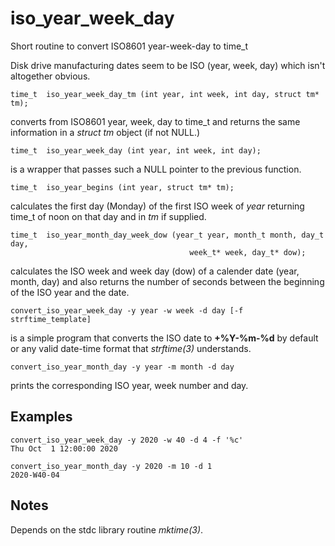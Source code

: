 # iso_year_week_day
Short routine to convert ISO8601 year-week-day to time_t

Disk drive manufacturing dates seem to be ISO (year, week, day)
which isn't altogether obvious.

````
time_t  iso_year_week_day_tm (int year, int week, int day, struct tm* tm);
````
converts from ISO8601 year, week, day to time_t and returns the same
information in a <i>struct tm</i> object (if not NULL.)

````
time_t  iso_year_week_day (int year, int week, int day);
````
is a wrapper that passes such a NULL pointer to the previous function.

````
time_t	iso_year_begins (int year, struct tm* tm);
````
calculates the first day (Monday) of the first ISO week of <i>year</i>
returning time_t of noon on that day and in <i>tm</i> if supplied.

````
time_t  iso_year_month_day_week_dow (year_t year, month_t month, day_t day,
                                        week_t* week, day_t* dow);
````
calculates the ISO week and week day (dow) of a calender date
(year, month, day) and also returns the number of seconds between the
beginning of the ISO year and the date.


````
convert_iso_year_week_day -y year -w week -d day [-f strftime_template]
````
is a simple program that converts the ISO date to <b>+%Y-%m-%d</b> by default or
any valid date-time format that <i>strftime(3)</i> understands.

````
convert_iso_year_month_day -y year -m month -d day
````
prints the corresponding ISO year, week number and day.

## Examples
````
convert_iso_year_week_day -y 2020 -w 40 -d 4 -f '%c'
Thu Oct  1 12:00:00 2020

convert_iso_year_month_day -y 2020 -m 10 -d 1
2020-W40-04
````
## Notes
Depends on the stdc library routine <i>mktime(3)</i>.
